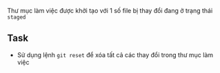 Thư mục làm việc được khởi tạo với 1 số file bị thay đổi đang ở trạng thái `staged`

## Task
- Sử dụng lệnh `git reset` để xóa tất cả các thay đổi trong thư mục làm việc
